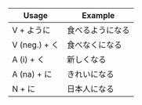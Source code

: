 |Usage|Example|
|-|-|
|V + ように|食べるようになる|
|V (neg.) + く|食べなくになる|
|A (i) + く|新しくなる|
|A (na) + に|きれいになる|
|N + に|日本人になる|